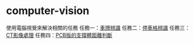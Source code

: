 # computer-vision
使用電腦視覺來解決相關的任務
任務一：<a href="https://github.com/klanonlyman/computer-vision/blob/main/Plate%20Recognition/%E8%BB%8A%E7%89%8C%E8%BE%A8%E8%AD%98.cpp">車牌辨識</a>
任務二：<a href="https://github.com/klanonlyman/computer-vision/blob/main/%E5%81%9C%E8%BB%8A%E6%A0%BC%E8%BE%A8%E8%AD%98.cpp">停車格辨識</a>
任務三：<a href="https://github.com/klanonlyman/computer-vision/blob/main/CV%E5%BD%B1%E5%83%8F%E8%99%95%E7%90%86.cpp">CT影像處理</a>
任務四：<a href="https://github.com/klanonlyman/computer-vision/blob/main/PCB%E7%89%88%E7%9A%84%E6%94%AF%E6%92%90%E9%AB%94%E8%B7%9D%E9%9B%A2%E5%88%A4%E6%96%B7.cpp">PCB版的支撐體距離判斷</a>
